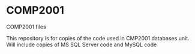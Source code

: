 # COMP2001
COMP2001 files

This repository is for copies of the code used in CMP2001 databases unit.
Will include copies of MS SQL Server code and MySQL code

